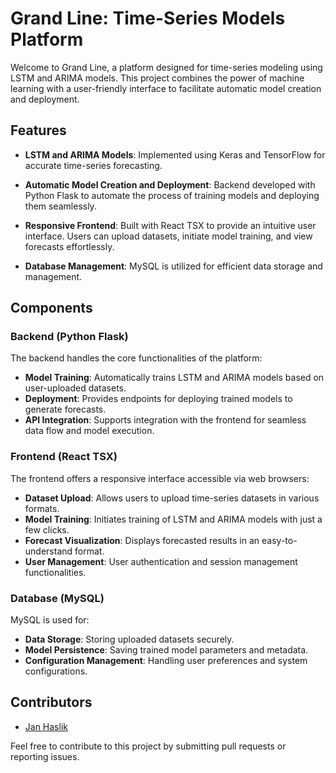 # Grand Line: Time-Series Models Platform

Welcome to Grand Line, a platform designed for time-series modeling using LSTM and ARIMA models. This project combines the power of machine learning with a user-friendly interface to facilitate automatic model creation and deployment.

## Features

- **LSTM and ARIMA Models**: Implemented using Keras and TensorFlow for accurate time-series forecasting.
  
- **Automatic Model Creation and Deployment**: Backend developed with Python Flask to automate the process of training models and deploying them seamlessly.

- **Responsive Frontend**: Built with React TSX to provide an intuitive user interface. Users can upload datasets, initiate model training, and view forecasts effortlessly.

- **Database Management**: MySQL is utilized for efficient data storage and management.

## Components

### Backend (Python Flask)

The backend handles the core functionalities of the platform:
- **Model Training**: Automatically trains LSTM and ARIMA models based on user-uploaded datasets.
- **Deployment**: Provides endpoints for deploying trained models to generate forecasts.
- **API Integration**: Supports integration with the frontend for seamless data flow and model execution.

### Frontend (React TSX)

The frontend offers a responsive interface accessible via web browsers:
- **Dataset Upload**: Allows users to upload time-series datasets in various formats.
- **Model Training**: Initiates training of LSTM and ARIMA models with just a few clicks.
- **Forecast Visualization**: Displays forecasted results in an easy-to-understand format.
- **User Management**: User authentication and session management functionalities.

### Database (MySQL)

MySQL is used for:
- **Data Storage**: Storing uploaded datasets securely.
- **Model Persistence**: Saving trained model parameters and metadata.
- **Configuration Management**: Handling user preferences and system configurations.

## Contributors

- [Jan Haslik](https://github.com/janhaslik)

Feel free to contribute to this project by submitting pull requests or reporting issues.
